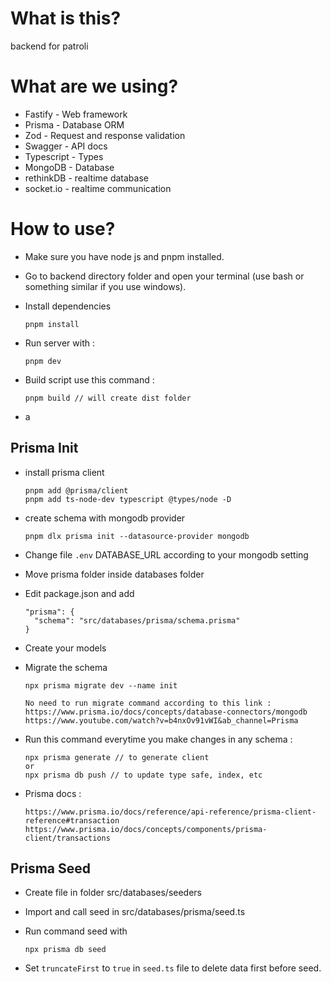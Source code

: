 # What is this?

backend for patroli

# What are we using?

- Fastify - Web framework
- Prisma - Database ORM
- Zod - Request and response validation
- Swagger - API docs
- Typescript - Types
- MongoDB - Database
- rethinkDB - realtime database
- socket.io - realtime communication

# How to use?

* Make sure you have node js and pnpm installed.
* Go to backend directory folder and open your terminal (use bash or something similar if you use windows).
* Install dependencies

  ```
  pnpm install
  ```
* Run server with :

  ```
  pnpm dev
  ```
* Build script use this command :

  ```
  pnpm build // will create dist folder
  ```
* a

## Prisma Init

- install prisma client

  ```
  pnpm add @prisma/client
  pnpm add ts-node-dev typescript @types/node -D
  ```
- create schema with mongodb provider

  ```
  pnpm dlx prisma init --datasource-provider mongodb
  ```
- Change file `.env` DATABASE_URL according to your mongodb setting
- Move prisma folder inside databases folder
- Edit package.json and add

  ```
  "prisma": {
    "schema": "src/databases/prisma/schema.prisma"
  }
  ```
- Create your models
- Migrate the schema

  ```
  npx prisma migrate dev --name init

  No need to run migrate command according to this link :
  https://www.prisma.io/docs/concepts/database-connectors/mongodb
  https://www.youtube.com/watch?v=b4nxOv91vWI&ab_channel=Prisma
  ```
- Run this command everytime you make changes in any schema :

  ```
  npx prisma generate // to generate client
  or
  npx prisma db push // to update type safe, index, etc
  ```
- Prisma docs :

  ```
  https://www.prisma.io/docs/reference/api-reference/prisma-client-reference#transaction
  https://www.prisma.io/docs/concepts/components/prisma-client/transactions
  ```

## Prisma Seed

- Create file in folder src/databases/seeders
- Import and call seed in src/databases/prisma/seed.ts
- Run command seed with

  ```
  npx prisma db seed
  ```
- Set `truncateFirst` to `true` in `seed.ts` file to delete data first before seed.
